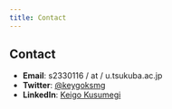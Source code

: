 ```yaml
---
title: Contact
---
```


## Contact
- **Email**: s2330116 / at / u.tsukuba.ac.jp
- **Twitter**: [@keygoksmg](https://twitter.com/keigoksmg)
- **LinkedIn**: [Keigo Kusumegi](https://www.linkedin.com/in/keigo-kusumegi-b6127a205/)
